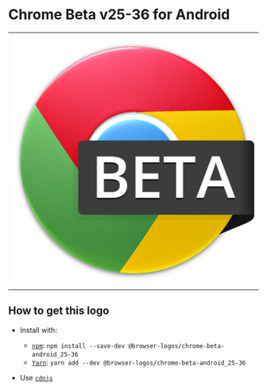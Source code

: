 # Chrome Beta v25-36 for Android

<table>
    <tbody>
        <tr>
            <td height="512px" width="512px">
                <a href="./"><img width="500px" src="chrome-beta-android_25-36_512x512.png" alt="Chrome Beta v25-36 for Android browser logo"></a>
            </td>
        <tr>
    </tbody>
</table>


## How to get this logo

* Install with:

  * [`npm`](https://www.npmjs.com/): `npm install --save-dev @browser-logos/chrome-beta-android_25-36`
  * [`Yarn`](https://yarnpkg.com/): `yarn add --dev @browser-logos/chrome-beta-android_25-36`

* Use [`cdnjs`](https://cdnjs.com/libraries/browser-logos)
